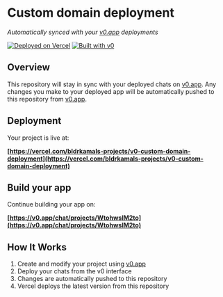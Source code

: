 # Custom domain deployment

*Automatically synced with your [v0.app](https://v0.app) deployments*

[![Deployed on Vercel](https://img.shields.io/badge/Deployed%20on-Vercel-black?style=for-the-badge&logo=vercel)](https://vercel.com/bldrkamals-projects/v0-custom-domain-deployment)
[![Built with v0](https://img.shields.io/badge/Built%20with-v0.app-black?style=for-the-badge)](https://v0.app/chat/projects/WtohwslM2to)

## Overview

This repository will stay in sync with your deployed chats on [v0.app](https://v0.app).
Any changes you make to your deployed app will be automatically pushed to this repository from [v0.app](https://v0.app).

## Deployment

Your project is live at:

**[https://vercel.com/bldrkamals-projects/v0-custom-domain-deployment](https://vercel.com/bldrkamals-projects/v0-custom-domain-deployment)**

## Build your app

Continue building your app on:

**[https://v0.app/chat/projects/WtohwslM2to](https://v0.app/chat/projects/WtohwslM2to)**

## How It Works

1. Create and modify your project using [v0.app](https://v0.app)
2. Deploy your chats from the v0 interface
3. Changes are automatically pushed to this repository
4. Vercel deploys the latest version from this repository